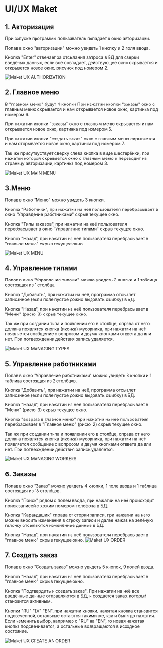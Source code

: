 # UI/UX Maket

## 1. Авторизация
При запуске программы пользаватель попадает в окно авторизации.

Попав в окно "авторизации" можно увидеть 1 кнопку и 2 поля ввода.

Кнопка "Enter" отвечает за отсылания запроса в БД для сверки введёных данных, если всё совпадает, действующее окно скрывается и открывется новое окно, рисунок под номером 2.

![Maket UX AUTHORIZATION](./Images/1.png)

## 2. Главное меню

   
В "главном меню" будут 4 кнопки
При нажатии кнопки "заказы" окно с главным меню скрывается и нам открывается новое окно, картинка под номером 6.

При нажатии кнопки "заказы" окно с главным меню скрывается и нам открывается новое окно, картинка под номером 6.

При нажатии кнопки "создать заказ" окно с главным меню скрывается и нам открывается новое окно, картинка под номером 7.

Так же присутвуствует сверху слева кнопка в виде шестерёнки, при нажатии которой скрывается окно с главным меню и переводит на страницу авторизации, картинка под номером 3.

![Maket UX MAIN MENU](./Images/2.png)


## 3.Меню

Попав в окно  "Меню"  можно увидеть 3 кнопки.

Кнопка "Работники", при нажатии на неё пользователя перебрасывает в окно "Управдение работниками" скрыв текущее окно.

Кнопка "Типы заказов", при нажатии на неё пользователя перебрасывает в окно "Управление типами" скрыв текущее окно.

Кнопка "Назад", при нажатии на неё пользователя перебрасывает в "главное меню" скрыв текущее окно.

![Maket UX MENU](./Images/3.png)

## 4. Управление типами

Попав в окно "Управление типами"  можно увидеть 2 кнопки и 1 таблица состоящая из 1 столбца.

Кнопка "Добавить", при нажатии на неё, программа отсыалет записанное (если поле пустое дожно выдовать ошибку) в БД.
    
Кнопка "Назад", при нажатии на неё пользователя перебрасывает в "Меню" (рисю. 3) скрыв текущее окно.

Так же при создании типа и появлении его в столбце, справа от него должна появлятся кнопка (иконка) мусорника, при нажатии на неё появляется сообщение с вопросом и двумя кнопками отввета да или нет. При потверждении действия запись удаляется.

![Maket UX MANAGING TYPES](./Images/4.png)

## 5. Управление работниками

Попав в окно "Управление работниками" можно увидеть 3 кнопки и 1 таблица состоящая из 2 столбцов.

Кнопка "Добавить", при нажатии на неё, программа отсыалет записанное (если поле пустое дожно выдовать ошибку) в БД.
    
Кнопка "Назад", при нажатии на неё пользователя перебрасывает в "Меню" (рисю. 3) скрыв текущее окно.

Кнопка "возрата в главное меню" при нажатии на неё пользователя перебрасывает в "Главное меню" (рисю. 2) скрыв текущее окно.

Так же при создании типа и появлении его в столбце, справа от него должна появлятся кнопка (иконка) мусорника, при нажатии на неё появляется сообщение с вопросом и двумя кнопками отввета да или нет. При потверждении действия запись удаляется.
    
![Maket UX MANAGING WORKERS](./Images/5.png)

## 6. Заказы
Попав в окно "Заказ" можно увидеть 4 кнопки, 1 поле ввода и 1 таблица состоящая из 13 столбцов.

Кнопка "Поиск" рядом с полем ввода, при нажатии на неё происходит поиск записей с хожим номером телефона в БД.

Кнопка "Карандашик" справа от сторки записи, при нажатии на него можно вносить изменения в строку записи и далее нажав на зелёную галочку отсылаются изменённые данные в БД.

Кнопка "Назад", при нажатии на неё пользователя перебрасывает в "главное меню" скрыв текущее окно.
![Maket UX ORDER](./Images/6.png)

## 7. Создать заказ
Попав в окно "Создать заказ" можно увидеть 5 кнопок, 9 полей ввода.
     
Кнопка "Назад", при нажатии на неё пользователя перебрасывает в "главное меню" скрыв текущее окно.
     
Кнопка "Подтвердить и создать заказ". При нажатии на неё все введённые данные отправляются в БД, и создаётся заказ, который становится активным.

Кнопки "RU" "LV" "EN", при нажатии кнопки, нажатая кнопка становится подсвеченной, остальные остаются такими же, как и были до нажатия. Если изменить выбор, например с "RU" на "EN", то новая нажатая кнопка подсвечивается, а остальные возвращаются в исходное состояние.

![Maket UX CREATE AN ORDER](./Images/7.png)